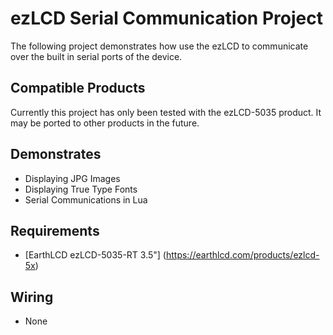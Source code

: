 # ezLCD Serial Communication Project
The following project demonstrates how use the ezLCD to communicate over the built in serial ports of the device.

## Compatible Products
Currently this project has only been tested with the ezLCD-5035 product.  It may be ported to other products in the future.

## Demonstrates
- Displaying JPG Images
- Displaying True Type Fonts
- Serial Communications in Lua

## Requirements
- [EarthLCD ezLCD-5035-RT 3.5"] (https://earthlcd.com/products/ezlcd-5x)

## Wiring
- None

